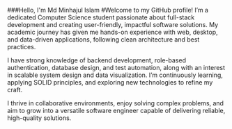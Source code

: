 ###Hello, I'm Md Minhajul Islam
#Welcome to my GitHub profile! I’m a dedicated Computer Science student passionate about full-stack development and creating user-friendly, impactful software solutions. My academic journey has given me hands-on experience with web, desktop, and data-driven applications, following clean architecture and best practices.

I have strong knowledge of backend development, role-based authentication, database design, and test automation, along with an interest in scalable system design and data visualization. I’m continuously learning, applying SOLID principles, and exploring new technologies to refine my craft.

I thrive in collaborative environments, enjoy solving complex problems, and aim to grow into a versatile software engineer capable of delivering reliable, high-quality solutions.
